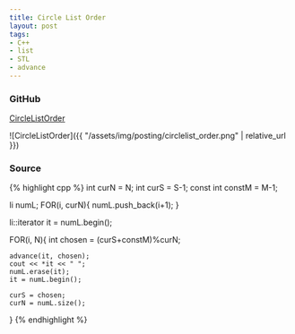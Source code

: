 ```yaml
---
title: Circle List Order
layout: post
tags:
- C++
- list
- STL
- advance
---
```


### GitHub
[CircleListOrder](https://github.com/coolwindjo/RefCodes/tree/master/AlgoGuruProject/Cpp/Done/CircleListOrder "CircleListOrder")

![CircleListOrder]({{ "/assets/img/posting/circlelist_order.png" | relative_url }})

### Source
{% highlight cpp %}
int curN = N;
int curS = S-1;
const int constM = M-1;

li numL;
FOR(i, curN){
    numL.push_back(i+1);
}

li::iterator it = numL.begin();

FOR(i, N){
    int chosen = (curS+constM)%curN;
    
    advance(it, chosen);
    cout << *it << " ";
    numL.erase(it);
    it = numL.begin();
    
    curS = chosen;
    curN = numL.size();
}
{% endhighlight %}
